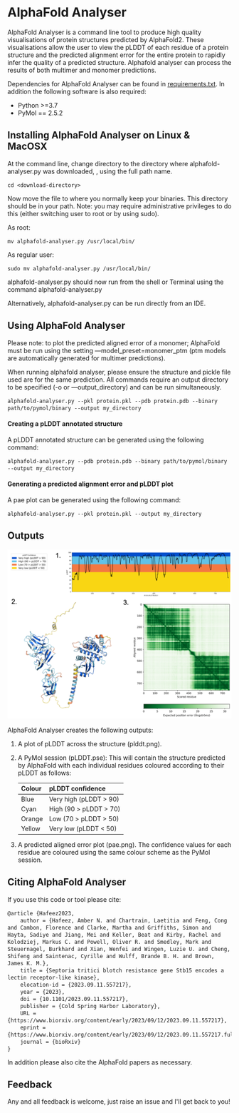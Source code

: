 # AlphaFold Analyser

AlphaFold Analyser is a command line tool to produce high quality visualisations of protein structures predicted by AlphaFold2. These visualisations allow the user to view the pLDDT of each residue of a protein structure and the predicted alignment error for the entire protein to rapidly infer the quality of a predicted structure. Alphafold analyser can process the results of both multimer and monomer predictions.

Dependencies for AlphaFold Analyser can be found in [requirements.txt](https://github.com/Orpowell/alphafold-analyser/blob/master/requirements.txt). In addition the following software is also required:

- Python >=3.7
- PyMol == 2.5.2

## Installing AlphaFold Analyser on Linux & MacOSX

At the command line, change directory to the directory where alphafold-analyser.py was downloaded, , using the full path name.

	cd <download-directory>

Now move the file to where you normally keep your binaries. This directory should be in your path. Note: you may require administrative privileges to do this (either switching user to root or by using sudo).

As root:

	mv alphafold-analyser.py /usr/local/bin/

As regular user:

	sudo mv alphafold-analyser.py /usr/local/bin/

alphafold-analyser.py should now run from the shell or Terminal using the command alphafold-analyser.py

Alternatively, alphafold-analyser.py can be run directly from an IDE.

## Using AlphaFold Analyser

Please note: to plot the predicted aligned error of a monomer; AlphaFold must be run using the setting —model_preset=monomer_ptm (ptm models are automatically generated for multimer predictions).

When running alphafold analyser,  please ensure the structure and pickle file used are for the same prediction. All commands require an output directory to be specified (-o or —output_directory) and can be run simultaneously.  

	alphafold-analyser.py --pkl protein.pkl --pdb protein.pdb --binary path/to/pymol/binary --output my_directory

#### Creating a pLDDT annotated structure
A pLDDT annotated structure can be generated using the following command:

	alphafold-analyser.py --pdb protein.pdb --binary path/to/pymol/binary --output my_directory

#### Generating a predicted alignment error and pLDDT  plot
A pae plot can be generated using the following command:

	alphafold-analyser.py --pkl protein.pkl --output my_directory

## Outputs

![outputs](https://github.com/Orpowell/alphafold-analyser/blob/main/img/outputs.png)

AlphaFold Analyser creates the following outputs:

1. A plot of pLDDT across the structure (plddt.png).

2. A PyMol session (pLDDT.pse): This will contain the structure predicted by AlphaFold with each individual residues coloured according to their pLDDT as follows:

	| Colour | pLDDT confidence |	
	|---|---|
	| Blue  | Very high (pLDDT > 90) |
	| Cyan 	| High (90 > pLDDT > 70) |
	| Orange | Low (70 > pLDDT > 50) |
	| Yellow | Very low (pLDDT < 50) |

3. A predicted aligned error plot (pae.png).  The confidence values for each residue are coloured using the same colour scheme as the PyMol session. 

## Citing AlphaFold Analyser

If you use this code or tool please cite:

	@article {Hafeez2023,
		author = {Hafeez, Amber N. and Chartrain, Laetitia and Feng, Cong and Cambon, Florence and Clarke, Martha and Griffiths, Simon and Hayta, Sadiye and Jiang, Mei and Keller, Beat and Kirby, Rachel and Kolodziej, Markus C. and Powell, Oliver R. and Smedley, Mark and Steuernagel, Burkhard and Xian, Wenfei and Wingen, Luzie U. and Cheng, Shifeng and Saintenac, Cyrille and Wulff, Brande B. H. and Brown, James K. M.},
		title = {Septoria tritici blotch resistance gene Stb15 encodes a lectin receptor-like kinase},
		elocation-id = {2023.09.11.557217},
		year = {2023},
		doi = {10.1101/2023.09.11.557217},
		publisher = {Cold Spring Harbor Laboratory},
		URL = {https://www.biorxiv.org/content/early/2023/09/12/2023.09.11.557217},
		eprint = {https://www.biorxiv.org/content/early/2023/09/12/2023.09.11.557217.full.pdf},
		journal = {bioRxiv}
	}

In addition please also cite the AlphaFold papers as necessary.

## Feedback

Any and all feedback is welcome, just raise an issue and I'll get back to you!





